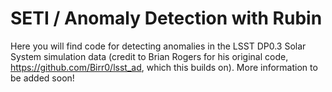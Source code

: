 # SETI / Anomaly Detection with Rubin

Here you will find code for detecting anomalies in the LSST DP0.3 Solar System simulation data (credit to Brian Rogers for his original code, https://github.com/Birr0/lsst_ad, which this builds on). More information to be added soon! 

